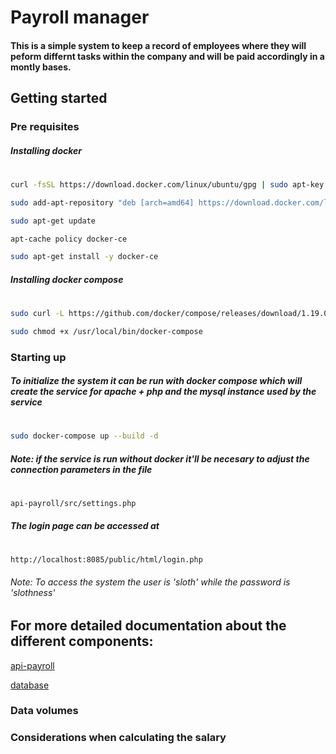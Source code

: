 # Payroll manager

#### This is a simple system to keep a record of employees where they will peform differnt tasks within the company and will be paid accordingly in a montly bases.

## Getting started

### Pre requisites
##### Installing docker
#
```sh
curl -fsSL https://download.docker.com/linux/ubuntu/gpg | sudo apt-key add -

sudo add-apt-repository "deb [arch=amd64] https://download.docker.com/linux/ubuntu $(lsb_release -cs) stable"

sudo apt-get update

apt-cache policy docker-ce

sudo apt-get install -y docker-ce
```

##### Installing docker compose
#
```sh
sudo curl -L https://github.com/docker/compose/releases/download/1.19.0/docker-compose-`uname -s`-`uname -m` -o /usr/local/bin/docker-compose

sudo chmod +x /usr/local/bin/docker-compose
```

### Starting up
##### To initialize the system it can be run with docker compose which will create the service for apache + php and the mysql instance used by the service
#
```sh
sudo docker-compose up --build -d
```

##### Note: if the service is run without docker it'll be necesary to adjust the connection parameters in the file
#
```
api-payroll/src/settings.php
```
##### The login page can be accessed at
#
```
http://localhost:8085/public/html/login.php
```

###### Note: To access the system the user is 'sloth' while the password is 'slothness'

## For more detailed documentation about the different components:
 [api-payroll](https://github.com/PootisPenserHere/payroll_manager/blob/master/api-payroll/README.md)
 
 [database](https://github.com/PootisPenserHere/payroll_manager/blob/master/database/README.md)

### Data volumes

### Considerations when calculating the salary
